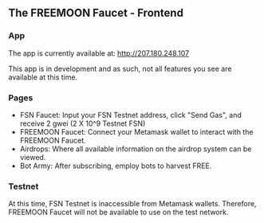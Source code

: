 ## The FREEMOON Faucet - Frontend

### App

The app is currently available at: http://207.180.248.107

This app is in development and as such, not all features you see are available at this time.

### Pages

- FSN Faucet: Input your FSN Testnet address, click "Send Gas", and receive 2 gwei (2 X 10^9 Testnet FSN)
- FREEMOON Faucet: Connect your Metamask wallet to interact with the FREEMOON Faucet.
- Airdrops: Where all available information on the airdrop system can be viewed.
- Bot Army: After subscribing, employ bots to harvest FREE.

### Testnet

At this time, FSN Testnet is inaccessible from Metamask wallets. Therefore, FREEMOON Faucet will not be available to use on the test network.
